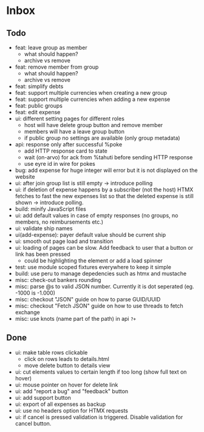 # Inbox

## Todo

- feat: leave group as member
    - what should happen?
    - archive vs remove
- feat: remove member from group
    - what should happen?
    - archive vs remove
- feat: simplify debts
- feat: support multiple currencies when creating a new group
- feat: support multiple currencies when adding a new expense
- feat: public groups
- feat: edit expense
- ui: different setting pages for different roles
    - host will have delete group button and remove member
    - members will have a leave group button
    - if public group no settings are available (only group metadata)
- api: response only after successful %poke
    - add HTTP response card to state
    - wait (on-arvo) for ack from %tahuti before sending HTTP response
    - use eyre id in wire for pokes
- bug: add expense for huge integer will error but it is not displayed on the website
- ui: after join group list is still empty -> introduce polling
- ui: if deletion of expense happens by a subscriber (not the host) HTMX fetches to fast the new expenses list so that the deleted expense is still shown -> introduce polling.
- build: minify JavaScript files
- ui: add default values in case of empty responses (no groups, no members, no reimbursements etc.)
- ui: validate ship names
- ui(add-expense): payer default value should be current ship
- ui: smooth out page load and transition
- ui: loading of pages can be slow. Add feedback to user that a button or link has been pressed
    - could be highlighting the element or add a load spinner
- test: use module scoped fixtures everywhere to keep it simple
- build: use peru to manage depedencies such as htmx and mustache
- misc: check-out bankers rounding
- misc: parse @s to valid JSON number. Currently it is dot seperated (eg. -1000 is -1.000)
- misc: checkout "JSON" guide on how to parse GUID/UUID
- misc: checkout "Fetch JSON" guide on how to use threads to fetch exchange
- misc: use knots (name part of the path) in api `?+`

## Done

- ui: make table rows clickable
    - click on rows leads to details.html
    - move delete button to details view
- ui: cut elements values to certain length if too long (show full text on hover)
- ui: mouse pointer on hover for delete link
- ui: add "report a bug" and "feedback" button
- ui: add support button
- ui: export of all expenses as backup
- ui: use no headers option for HTMX requests
- ui: if cancel is pressed validation is triggered. Disable validation for cancel button.
